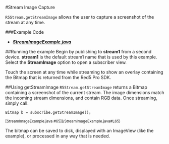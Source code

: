 #Stream Image Capture

`R5Stream.getStreamImage` allows the user to capture a screenshot of the stream at any time.  

###Example Code
- ***[StreamImageExample.java](/StreamImageExample.java)***

##Running the example
Begin by publishing to **stream1** from a second device.  **stream1** is the default stream1 name that is used by this example. Select the **StreamImage** option to open a subscriber view. 

Touch the screen at any time while streaming to show an overlay containing the Bitmap that is returned from the Red5 Pro SDK.

##Using getStreamImage
`R5Stream.getStreamImage` returns a Bitmap containing a screenshot of the current stream.  The image dimensions match the incoming stream dimensions, and contain RGB data.  Once streaming, simply call:

```
Bitmap b = subscribe.getStreamImage();
```
<sup>
[StreamImageExample.java #65](/StreamImageExample.java#L65)
</sup>

The bitmap can be saved to disk, displayed with an ImageView (like the example), or processed in any way that is needed.
